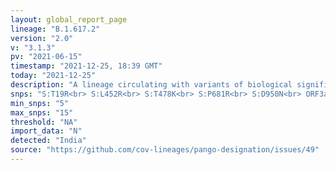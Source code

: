 ```yaml
---
layout: global_report_page
lineage: "B.1.617.2"
version: "2.0"
v: "3.1.3"
pv: "2021-06-15"
timestamp: "2021-12-25, 18:39 GMT"
today: "2021-12-25"
description: "A lineage circulating with variants of biological significance S:P681R and S:L452R, first detected in India and international cases with travel history from India. Designated through GitHub issues https://github.com/cov-lineages/pango-designation/issues/38 and https://github.com/cov-lineages/pango-designation/issues/49"
snps: "S:T19R<br> S:L452R<br> S:T478K<br> S:P681R<br> S:D950N<br> ORF3a:S26L<br> M:I82T<br> ORF7a:V82A<br> ORF7a:T120I<br> N:D63G<br> N:R203M<br> N:D377Y"
min_snps: "5"
max_snps: "15"
threshold: "NA"
import_data: "N"
detected: "India"
source: "https://github.com/cov-lineages/pango-designation/issues/49"
---
```

